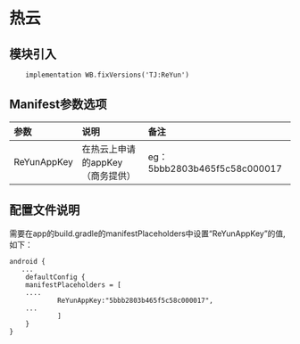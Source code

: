 # 热云

## 模块引入

```text
    implementation WB.fixVersions('TJ:ReYun')
```

## Manifest参数选项

| 参数 | 说明 | 备注 |
| :--- | :--- | :--- |
| ReYunAppKey | 在热云上申请的appKey（商务提供） | eg：5bbb2803b465f5c58c000017 |

## 配置文件说明

需要在app的build.gradle的manifestPlaceholders中设置“ReYunAppKey”的值,如下：

```text
android {
   ...
    defaultConfig {
    manifestPlaceholders = [
    ....
            ReYunAppKey:"5bbb2803b465f5c58c000017",
    ...
            ]
    }
}
```

